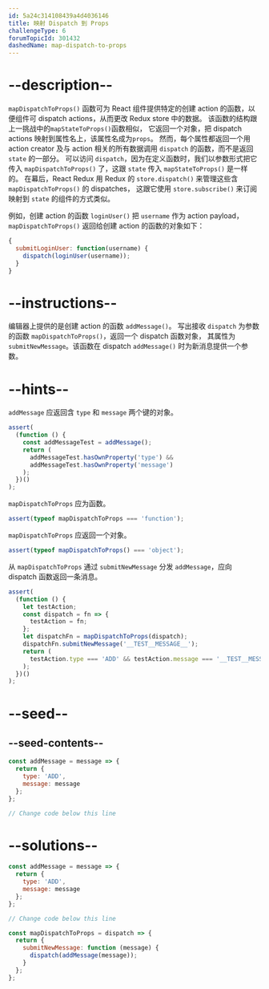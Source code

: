 ```yaml
---
id: 5a24c314108439a4d4036146
title: 映射 Dispatch 到 Props
challengeType: 6
forumTopicId: 301432
dashedName: map-dispatch-to-props
---
```


# --description--

`mapDispatchToProps()` 函数可为 React 组件提供特定的创建 action 的函数，以便组件可 dispatch actions，从而更改 Redux store 中的数据。 该函数的结构跟上一挑战中的`mapStateToProps()`函数相似， 它返回一个对象，把 dispatch actions 映射到属性名上，该属性名成为`props`。 然而，每个属性都返回一个用 action creator 及与 action 相关的所有数据调用 `dispatch` 的函数，而不是返回 `state` 的一部分。 可以访问 `dispatch`，因为在定义函数时，我们以参数形式把它传入 `mapDispatchToProps()` 了，这跟 `state` 传入 `mapStateToProps()` 是一样的。 在幕后，React Redux 用 Redux 的 `store.dispatch()` 来管理这些含 `mapDispatchToProps()` 的 dispatches， 这跟它使用 `store.subscribe()` 来订阅映射到 `state` 的组件的方式类似。

例如，创建 action 的函数 `loginUser()` 把 `username` 作为 action payload， `mapDispatchToProps()` 返回给创建 action 的函数的对象如下：

```jsx
{
  submitLoginUser: function(username) {
    dispatch(loginUser(username));
  }
}
```

# --instructions--

编辑器上提供的是创建 action 的函数 `addMessage()`。 写出接收 `dispatch` 为参数的函数 `mapDispatchToProps()`，返回一个 dispatch 函数对象， 其属性为 `submitNewMessage`。该函数在 dispatch `addMessage()` 时为新消息提供一个参数。

# --hints--

`addMessage` 应返回含 `type` 和 `message` 两个键的对象。

```js
assert(
  (function () {
    const addMessageTest = addMessage();
    return (
      addMessageTest.hasOwnProperty('type') &&
      addMessageTest.hasOwnProperty('message')
    );
  })()
);
```

`mapDispatchToProps` 应为函数。

```js
assert(typeof mapDispatchToProps === 'function');
```

`mapDispatchToProps` 应返回一个对象。

```js
assert(typeof mapDispatchToProps() === 'object');
```

从 `mapDispatchToProps` 通过 `submitNewMessage` 分发 `addMessage`，应向 dispatch 函数返回一条消息。

```js
assert(
  (function () {
    let testAction;
    const dispatch = fn => {
      testAction = fn;
    };
    let dispatchFn = mapDispatchToProps(dispatch);
    dispatchFn.submitNewMessage('__TEST__MESSAGE__');
    return (
      testAction.type === 'ADD' && testAction.message === '__TEST__MESSAGE__'
    );
  })()
);
```

# --seed--

## --seed-contents--

```jsx
const addMessage = message => {
  return {
    type: 'ADD',
    message: message
  };
};

// Change code below this line
```

# --solutions--

```jsx
const addMessage = message => {
  return {
    type: 'ADD',
    message: message
  };
};

// Change code below this line

const mapDispatchToProps = dispatch => {
  return {
    submitNewMessage: function (message) {
      dispatch(addMessage(message));
    }
  };
};
```
